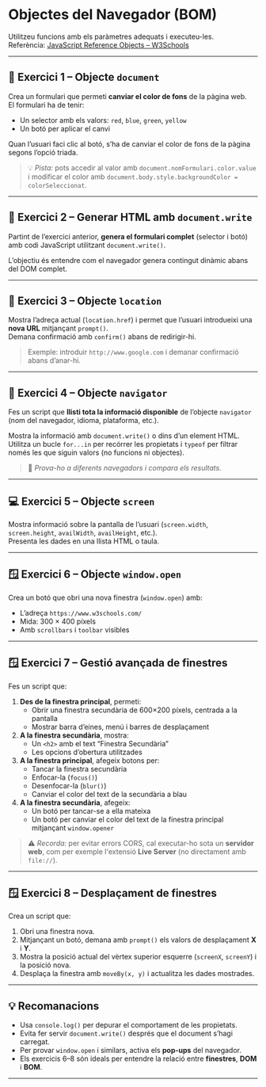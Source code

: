  
#  Objectes del Navegador (BOM)

Utilitzeu funcions amb els paràmetres adequats i executeu-les.  
Referència: [JavaScript Reference Objects – W3Schools](https://www.w3schools.com/jsref/default.asp)

---

## 🧩 Exercici 1 – Objecte `document`
Crea un formulari que permeti **canviar el color de fons** de la pàgina web.  
El formulari ha de tenir:
- Un selector amb els valors: `red`, `blue`, `green`, `yellow`
- Un botó per aplicar el canvi

Quan l’usuari faci clic al botó, s’ha de canviar el color de fons de la pàgina segons l’opció triada.

> 💡 *Pista:* pots accedir al valor amb `document.nomFormulari.color.value`  
> i modificar el color amb `document.body.style.backgroundColor = colorSeleccionat`.

---

## 🧩 Exercici 2 – Generar HTML amb `document.write`
Partint de l’exercici anterior, **genera el formulari complet** (selector i botó) amb codi JavaScript utilitzant `document.write()`.

L’objectiu és entendre com el navegador genera contingut dinàmic abans del DOM complet.

---

## 🧭 Exercici 3 – Objecte `location`
Mostra l’adreça actual (`location.href`) i permet que l’usuari introdueixi una **nova URL** mitjançant `prompt()`.  
Demana confirmació amb `confirm()` abans de redirigir-hi.

> Exemple: introduir `http://www.google.com` i demanar confirmació abans d’anar-hi.

---

## 🧭 Exercici 4 – Objecte `navigator`
Fes un script que **llisti tota la informació disponible** de l’objecte `navigator` (nom del navegador, idioma, plataforma, etc.).

Mostra la informació amb `document.write()` o dins d’un element HTML.  
Utilitza un bucle `for...in` per recórrer les propietats i `typeof` per filtrar només les que siguin valors (no funcions ni objectes).

> 💬 *Prova-ho a diferents navegadors i compara els resultats.*

---

## 💻 Exercici 5 – Objecte `screen`
Mostra informació sobre la pantalla de l’usuari (`screen.width`, `screen.height`, `availWidth`, `availHeight`, etc.).  
Presenta les dades en una llista HTML o taula.

---

## 🪟 Exercici 6 – Objecte `window.open`
Crea un botó que obri una nova finestra (`window.open`) amb:
- L’adreça `https://www.w3schools.com/`
- Mida: 300 × 400 píxels
- Amb `scrollbars` i `toolbar` visibles

---

## 🪟 Exercici 7 – Gestió avançada de finestres
Fes un script que:
1. **Des de la finestra principal**, permeti:
   - Obrir una finestra secundària de 600×200 píxels, centrada a la pantalla  
   - Mostrar barra d’eines, menú i barres de desplaçament  
2. **A la finestra secundària**, mostra:
   - Un `<h2>` amb el text “Finestra Secundària”  
   - Les opcions d’obertura utilitzades  
3. **A la finestra principal**, afegeix botons per:
   - Tancar la finestra secundària  
   - Enfocar-la (`focus()`)  
   - Desenfocar-la (`blur()`)  
   - Canviar el color del text de la secundària a blau  
4. **A la finestra secundària**, afegeix:
   - Un botó per tancar-se a ella mateixa  
   - Un botó per canviar el color del text de la finestra principal mitjançant `window.opener`

> ⚠️ *Recorda:* per evitar errors CORS, cal executar-ho sota un **servidor web**, com per exemple l'extensió **Live Server** (no directament amb `file://`).

---

## 🪟 Exercici 8 – Desplaçament de finestres
Crea un script que:
1. Obri una finestra nova.  
2. Mitjançant un botó, demana amb `prompt()` els valors de desplaçament **X** i **Y**.  
3. Mostra la posició actual del vèrtex superior esquerre (`screenX`, `screenY`) i la posició nova.  
4. Desplaça la finestra amb `moveBy(x, y)` i actualitza les dades mostrades.

---

## 💡 Recomanacions
- Usa `console.log()` per depurar el comportament de les propietats.  
- Evita fer servir `document.write()` després que el document s’hagi carregat.  
- Per provar `window.open` i similars, activa els **pop-ups** del navegador.  
- Els exercicis 6–8 són ideals per entendre la relació entre **finestres**, **DOM** i **BOM**.

---
